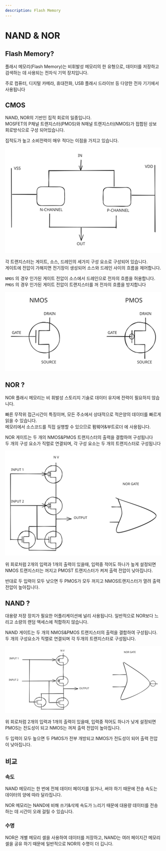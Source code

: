 ```yaml
---
description: Flash Memory
---
```


# NAND & NOR

## Flash Memory?

플래시 메모리(Flash Memory)는 비휘발성 메모리의 한 유형으로, 데이터를 저장하고 검색하는 데 사용되는 전자식 기억 장치입니다.

주로 컴퓨터, 디지털 카메라, 휴대전화, USB 플래시 드라이브 등 다양한 전자 기기에서 사용됩니다

## CMOS

NAND, NOR의 기반인 집적 회로의 일종입니다.\
MOSFET의 P채널 트랜지스터(PMOS)와 N채널 트랜지스터(NMOS)가 접합된 상보 회로방식으로 구성 되어있습니다.

집적도가 높고 소비전력이 매우 적다는 이점을 가지고 있습니다.

<img src="../../.gitbook/assets/file.excalidraw (2) (1) (1).svg" alt="" class="gitbook-drawing">

각 트랜지스터는 게이트, 소스, 드레인의 세가지 구성 요소로 구성되어 있습니다.\
게이트에 전압이 가해지면 전기장이 생성되어 소스와 드레인 사이의 흐름을 제어합니다.

`NMOS` 의 경우 인가된 게이트 전압이 소스에서 드레인으로 전자의 흐름을 허용합니다.\
`PMOS` 의 경우 인가된 게이트 전압이 트랜지스터를 꺼 전자의 흐름을 방지합니다

<img src="../../.gitbook/assets/file.excalidraw (1) (1) (1) (1) (1) (1) (1) (1) (1) (1) (1) (1) (1).svg" alt="" class="gitbook-drawing">

## NOR ?

NOR 플래시 메모리는 비 휘발성 스토리지 기술로 데이터 유지에 전력이 필요하지 않습니다.

빠른 무작위 접근시간이 특징이며, 모든 주소에서 상대적으로 적은양의 데이터를 빠르게 읽을 수 있습니다.\
메모리에서 소스코드를 직접 실행할 수 있으므로 펌웨어&부트로더 에 사용됩니다.

NOR 게이트는 두 개의 NMOS\&PMOS 트랜지스터의 출력을 결합하여 구성됩니다\
두 개의 구성 요소가 직렬로 연결되며, 각 구성 요소는 두 개의 트랜지스터로 구성됩니다

<img src="../../.gitbook/assets/file.excalidraw (2) (1) (1) (1).svg" alt="" class="gitbook-drawing">

위 회로처럼 2개의 입력과 1개의 출력이 있을때, 입력중 적어도 하나가 높게 설정되면 NMOS 트랜지스터는 꺼지고 PMOST 트랜지스터가 켜져 출력 전압이 낮아집니다.

반대로 두 입력이 모두 낮으면 두 PMOS가 모두 꺼지고 NMOS트랜지스터가 열려 출력 전압이 높아집니다.

## NAND ?

대용량 저장 장치가 필요한 어플리케이션에 널리 사용됩니다. 일반적으로 NOR보다 느리고 소량의 랜덤 액세스에 적합하지 않습니다.

NAND 게이트는 두 개의 NMOS\&PMOS 트랜지스터의 출력을 결합하여 구성됩니다.\
두 개의 구성요소가 직렬로 연결되며 각 두개의 트랜지스터로 구성됩니다.

<img src="../../.gitbook/assets/file.excalidraw (3).svg" alt="" class="gitbook-drawing">

위 회로처럼 2개의 입력과 1개의 출력이 있을때, 입력중 적어도 하나가 낮게 설정되면 PMOS는 전도성이 되고 NMOS는 꺼져 출력 전압이 높아집니다.

두 입력이 모두 높으면 두 PMOS가 전부 개방되고 NMOS가 전도성이 되어 출력 전압이 낮아집니다.

## 비교

### 속도

NAND 메모리는 한 번에 전체 데이터 페이지를 읽거나, 써야 하기 때문에 전송 속도는 데이터의 양에 따라 달라집니다.

NOR 메모리는 NAND에 비해 쓰기&삭제 속도가 느리기 때문에 대용량 데이터를 전송하는 데 시간이 오래 걸릴 수 있습니다.

### 수명

NOR은 개별 메모리 셀을 사용하여 데이터를 저장하고, NAND는 여러 페이지간 메모리 셀을 공유 하기 때문에 일반적으로 NOR의 수명이 더 깁니다.
